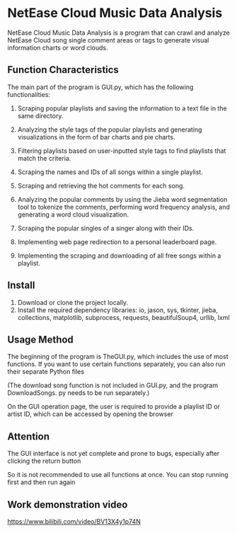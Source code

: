 # NetEase Cloud Music Data Analysis
NetEase Cloud Music Data Analysis is a program that can crawl and analyze NetEase Cloud song single comment areas or tags to generate visual information charts or word clouds.


## Function Characteristics

The main part of the program is GUI.py, which has the following functionalities:
1.	Scraping popular playlists and saving the information to a text file in the same directory.

2.	Analyzing the style tags of the popular playlists and generating visualizations in the form of bar charts and pie charts.

3.	Filtering playlists based on user-inputted style tags to find playlists that match the criteria.

4.	Scraping the names and IDs of all songs within a single playlist.

5.	Scraping and retrieving the hot comments for each song.

6.	Analyzing the popular comments by using the Jieba word segmentation tool to tokenize the comments, performing word frequency analysis, and generating a word cloud visualization.

7.	Scraping the popular singles of a singer along with their IDs.

8.	Implementing web page redirection to a personal leaderboard page.

9.	Implementing the scraping and downloading of all free songs within a playlist. 



## Install

1. Download or clone the project locally.
2. Install the required dependency libraries:
io, jason, sys, tkinter, jieba, collections, matplotlib, subprocess, requests, beautifulSoup4, urllib, lxml

## Usage Method
The beginning of the program is TheGUI.py, which includes the use of most functions. If you want to use certain functions separately, you can also run their separate Python files

(The download song function is not included in GUI.py, and the program DownloadSongs. py needs to be run separately.)

On the GUI operation page, the user is required to provide a playlist ID or artist ID, which can be accessed by opening the browser

## Attention
The GUI interface is not yet complete and prone to bugs, especially after clicking the return button

So it is not recommended to use all functions at once. You can stop running first and then run again

## Work demonstration video
https://www.bilibili.com/video/BV13X4y1p74N

